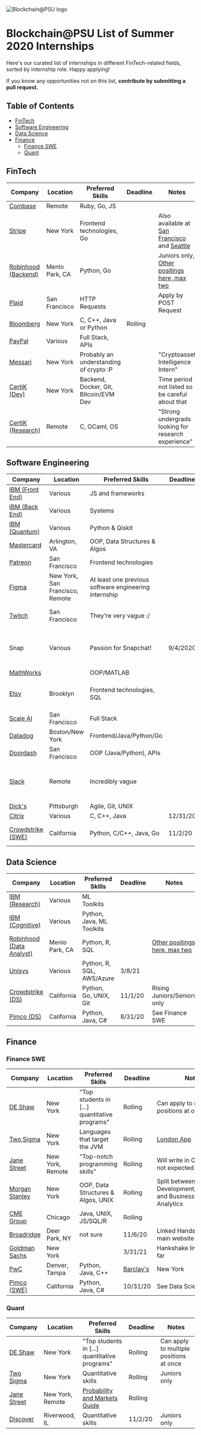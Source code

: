 ![Blockchain@PSU logo](https://avatars3.githubusercontent.com/u/60204923?s=200&v=4)

# Blockchain@PSU List of Summer 2020 Internships

Here's our curated list of internships in different FinTech-related fields, sorted by internship role. Happy applying!

If you know any opportunities not on this list, **contribute by submitting a pull request.**

## Table of Contents

- [FinTech](#fintech)
- [Software Engineering](#software-engineering)
- [Data Science](#data-science)
- [Finance](#finance)
  - [Finance SWE](#finance-swe)
  - [Quant](#quant)

## FinTech

| Company | Location | Preferred Skills | Deadline | Notes |
| --- | --- | --- | --- | --- |
| [Coinbase](https://www.coinbase.com/careers/positions/1724656?ref=cryptocurrencyjobs.co) | Remote | Ruby, Go, JS |  |  |
|[Stripe](https://stripe.com/jobs/listing/2021-software-engineering-intern/2162713) | New York | Frontend technologies, Go | | Also available at [San Francisco](https://stripe.com/jobs/listing/2021-software-engineering-intern/2162713) and [Seattle](https://stripe.com/jobs/listing/2021-software-engineering-intern/2162713) |
| [Robinhood (Backend)](https://boards.greenhouse.io/robinhood/jobs/2214461) | Menlo Park, CA | Python, Go | | Juniors only, [Other positings here, max two](https://boards.greenhouse.io/robinhood) |  
| [Plaid](https://plaid.com/job/?id=4e0c92e3-4c27-44a1-8d9d-be4fa18f987c) | San Francisco | HTTP Requests | | Apply by POST Request |
| [Bloomberg](https://careers.bloomberg.com/job/detail/84150) | New York | C, C++, Java or Python | Rolling | 
| [PayPal](https://jobsearch.paypal-corp.com/en-US/search?keywords=%22software%20engineer%20intern%22&location=&facetcountry=us) | Various | Full Stack, APIs | 
| [Messari](https://www.coinbase.com/careers/positions/1724656?ref=cryptocurrencyjobs.co) | New York | Probably an understanding of crypto :P | | "Cryptoasset Intelligence Intern" |
| [CertiK (Dev)](https://jobs.lever.co/certik/2e33570a-f495-44ef-9d7d-a0c5a7fd8190) | New York | Backend, Docker, Git, Bitcoin/EVM Dev | | Time period not listed so be careful about that |
| [CertiK (Research)](https://jobs.lever.co/certik/d961cd21-44cf-4757-bc72-cc742fb7da2e) | Remote | C, OCaml, OS | | "Strong undergrads looking for research experience" |

## Software Engineering

| Company | Location | Preferred Skills | Deadline | Notes |
| --- | --- | --- | --- | --- |
| [IBM (Front End)](https://careers.ibm.com/ShowJob/Id/961831/Front-End-Developer-Summer-Intern-2021/?lang=en) | Various | JS and frameworks |
| [IBM (Back End)](https://careers.ibm.com/ShowJob/Id/961980/Back-End-Developer-Summer-Intern-2021/?lang=en) | Various | Systems | 
| [IBM (Quantum)](https://careers.ibm.com/ShowJob/Id/962215/Undergraduate-Quantum-Engineering-Summer-Intern-2021/?lang=en) | Various | Python & Qiskit | 
| [Mastercard](https://mastercard.wd1.myworkdayjobs.com/en-US/Campus/job/Arlington-Virginia/Software-Development-Engineer-Intern--Summer-2021-_R-111190) | Arlington, VA | OOP, Data Structures & Algos | 
| [Patreon](https://boards.greenhouse.io/patreon/jobs/2294211) | San Francisco | Frontend technologies |
| [Figma](https://jobs.lever.co/figma/4fe2557e-3ac3-49ea-8330-9e6c49493f8e) | New York, San Francisco, Remote | At least one previous software engineering internship | 
| [Twitch](https://boards.greenhouse.io/twitch/jobs/4827849002) | San Francisco | They're very vague :/ | | Sophomores and Juniors only |
| Snap | Various | Passion for Snapchat! |9/4/2020 | Closed; will update when application window opens again |
| [MathWorks](https://www.mathworks.com/company/jobs/opportunities/10071-edg-intern-bachelor-computer-science-majors?keywords=intern&location%5B%5D=US) | | OOP/MATLAB |
| [Etsy](https://www.etsy.com/careers/job/743999718641018) | Brooklyn | Frontend technologies, SQL | | Resumes without cover letter will not be considered! | 
| [Scale AI](https://scale.com/careers/c82fd6f5-daa9-42b5-8183-4af35c33ca03) | San Francisco | Full Stack | 
| [Datadog](https://www.datadoghq.com/careers/detail/?gh_jid=2265934) | Boston/New York | Frontend/Java/Python/Go | | |
| [Doordash](https://boards.greenhouse.io/doordash/jobs/2337979) | San Francisco | OOP (Java/Python), APIs | | Juniors only |
| [Slack](https://slack.com/careers/2322106/software-engineering-internship) | Remote | Incredibly vague | | Choose b/w backend, frontend, mobile, cloud, data, etc |
| [Dick's](https://www.dickssportinggoods.jobs/jobs/11371261/software-engineering-intern-summer-2021-coraopolis-pa/) | Pittsburgh | Agile, Git, UNIX | | Juniors only |
| [Citrix](https://jobs.citrix.com/job/R22175/Software-Engineer-Intern-Summer-2021) | Various | C, C++, Java | 12/31/20 | |
| [Crowdstrike (SWE)](https://crowdstrike.wd5.myworkdayjobs.com/en-US/crowdstrikecareers/job/USA---Irvine-CA/Software-Engineer-Internship--Summer-2021-_R1556) | California | Python, C/C++, Java, Go | 11/2/20 | Rising Juniors/Seniors only |

## Data Science

| Company | Location | Preferred Skills | Deadline | Notes |
| --- | --- | --- | --- | --- |
| [IBM (Research)](https://careers.ibm.com/ShowJob/Id/955992/Intern-Research-Undergrade-2021/?lang=en) | Various | ML Toolkits | 
| [IBM (Cognitive)](https://careers.ibm.com/ShowJob/Id/961985/Cognitive-Developer-Summer-Intern-2021/?lang=en) | Various | Python, Java, ML Toolkits |
| [Robinhood (Data Analyst)](https://boards.greenhouse.io/robinhood/jobs/2275112) | Menlo Park, CA | Python, R, SQL | | [Other positings here, max two](https://boards.greenhouse.io/robinhood) | 
| [Unisys](https://jobs.unisys.com/us/en/job/REQ518863/Data-Science-Intern) | Various | Python, R, SQL, AWS/Azure | 3/8/21 |
| [Crowdstrike (DS)](https://crowdstrike.wd5.myworkdayjobs.com/en-US/crowdstrikecareers/job/USA---El-Segundo-CA/Data-Engineer---Data-Science-Interns--Summer-2021-_R1555) | California | Python, Go, UNIX, Git | 11/1/20 | Rising Juniors/Seniors only|  
| [Pimco (DS)](https://careers.pimco.com/careers/FolderDetail/2021-Summer-Tech-Intern-Data-Science/28732) | California | Python, Java, C# | 8/31/20 | See Finance SWE |

## Finance

### Finance SWE

| Company | Location | Preferred Skills | Deadline | Notes |
| --- | --- | --- | --- | --- |
| [DE Shaw](https://www.deshaw.com/careers/software-developer-intern-new-york-4018) | New York | "Top students in [...] quantitative programs" | Rolling | Can apply to multiple positions at once|
| [Two Sigma](https://careers.twosigma.com/careers/Careers?jobId=6666&source=Direct+Applicant&tags=internshipwebsite2020) | New York | Languages that target the JVM | Rolling | [London App](https://uk.linkedin.com/jobs/view/software-engineering-internship-london-at-two-sigma-1995527119) |
| [Jane Street](https://www.janestreet.com/join-jane-street/position/4787572002/) | New York, Remote | "Top-notch programming skills" | Rolling | Will write in OCaml but not expected to know |
| [Morgan Stanley](https://morganstanley.tal.net/vx/lang-en-GB/mobile-0/brand-2/user-2429102/xf-3786f0ce9359/candidate/so/pm/1/pl/1/opp/9768-2021-Technology-Summer-Analyst-Program-New-York/en-GB) | New York | OOP, Data Structures & Algos, UNIX | Rolling | Split between Development/Engineering and Business & Data Analytics |
| [CME Group](https://jobs.cmegroup.com/jobs/5571787-software-engineering-internship-summer-2021?bid=305#start) | Chicago | Java, UNIX, JS/SQL/R | Rolling | |
| [Broadridge](https://app.joinhandshake.com/jobs/4004157) | Deer Park, NY | not sure | 11/6/20 | Linked Handshake b/c main website is horrible 
| [Goldman Sachs](https://app.joinhandshake.com/jobs/3919042?ref=preview-header-click) | New York | | 3/31/21 | Hankshake link only, so far
| [PwC](https://pwc.recsolu.com/jobs/GfQZK-pQO6oG-YB9tbzACQ) | Denver, Tampa | Python, Java, C++ | [Barclay's](https://joinus.barclays/americas/internships/developer-summer-analyst/) | New York | 
| [Pimco (SWE)](https://careers.pimco.com/careers/FolderDetail/2021-Summer-Tech-Intern-Software-Engineering/28731) | California | Python, Java, C# | 10/31/20 | See Data Science |

### Quant

| Company | Location | Preferred Skills | Deadline | Notes |
| --- | --- | --- | --- | --- |
| [DE Shaw](https://www.deshaw.com/careers/quantitative-analyst-intern-new-york-4012) | New York | "Top students in [...] quantitative programs" | Rolling | Can apply to multiple positions at once |
| [Two Sigma](https://careers.twosigma.com/careers/Careers?jobId=7133&source=Internal+Career+Portal&tags=internshipwebsite2020) | New York | Quantitative skills | Rolling | Juniors only |
| [Jane Street](https://www.janestreet.com/join-jane-street/position/4542062002/) | New York, Remote | [Probability and Markets Guide](https://www.janestreet.com/static/pdfs/trading-interview.pdf) | Rolling | 
| [Discover](https://jobs.discover.com/job/11208630/2021-data-analytics-internship-program-undergraduate-riverwoods-il/) | Riverwood, IL | Quantitative skills | 11/2/20 | Juniors only |

